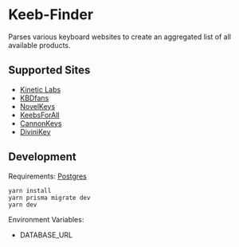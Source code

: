 # Keeb-Finder

Parses various keyboard websites to create an aggregated list of all available products.

## Supported Sites
* [Kinetic Labs](https://kineticlabs.store/)
* [KBDfans](https://kbdfans.com/)
* [NovelKeys](https://novelkeys.com/)
* [KeebsForAll](https://keebsforall.com/)
* [CannonKeys](https://cannonkeys.com/)
* [DiviniKey](https://divinikey.com/)

## Development
Requirements: [Postgres](https://hub.docker.com/_/postgres)
```
yarn install
yarn prisma migrate dev
yarn dev
```
Environment Variables:
* DATABASE_URL